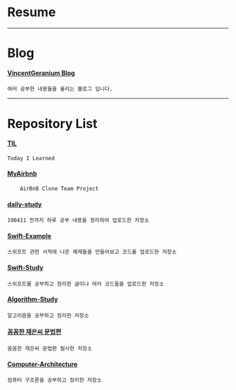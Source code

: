# Resume

---

# Blog

#### [VincentGeranium Blog](https://vincentgeranium.github.io/)
    여러 공부한 내용들을 올리는 블로그 입니다.
---

# Repository List

#### [TIL](https://github.com/VincentGeranium/TIL)
    Today I Learned

#### [MyAirbnb](https://github.com/VincentGeranium/MyAirbnb)
        AirBnB Clone Team Project
        
#### [daily-study](https://github.com/VincentGeranium/daily-study)
    190411 전까지 하루 공부 내용을 정리하여 업로드한 저장소
    
#### [Swift-Example](https://github.com/VincentGeranium/Swift-Example)
    스위프트 관련 서적에 나온 예제들을 만들어보고 코드를 업로드한 저장소
    
#### [Swift-Study](https://github.com/VincentGeranium/Swift-Study)
    스위프트를 공부하고 정리한 글이나 여러 코드들을 업로드한 저장소
    
#### [Algorithm-Study](https://github.com/VincentGeranium/Algorithm-Study)
    알고리즘을 공부하고 정리한 저장소
    
#### [꼼꼼한 재은씨 문법편](https://github.com/VincentGeranium/daily-study/tree/master/Swift_study)
    꼼꼼한 재은씨 문법편 필사한 저장소
    
#### [Computer-Architecture](https://github.com/VincentGeranium/Computer-Architecture)
    컴퓨터 구조론을 공부하고 정리한 저장소


